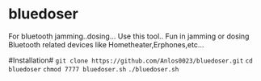 # bluedoser
For bluetooth jamming..dosing...
Use this tool..
Fun in jamming or dosing Bluetooth related devices like 
Hometheater,Erphones,etc...

#Installation#
```git clone https://github.com/Anlos0023/bluedoser.git```
```cd bluedoser```
```chmod 7777 bluedoser.sh```
```./bluedoser.sh```

